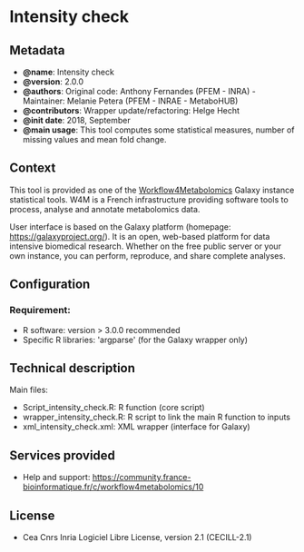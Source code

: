 Intensity check
=======

Metadata
-----------

 * **@name**: Intensity check
 * **@version**: 2.0.0
 * **@authors**: Original code: Anthony Fernandes (PFEM - INRA) - Maintainer: Melanie Petera (PFEM - INRAE - MetaboHUB)
 * **@contributors**: Wrapper update/refactoring: Helge Hecht
 * **@init date**: 2018, September
 * **@main usage**: This tool computes some statistical measures, number of missing values and mean fold change.

 
Context
-----------

This tool is provided as one of the [Workflow4Metabolomics](http://workflow4metabolomics.org) Galaxy instance statistical tools. 
W4M is a French infrastructure providing software tools to process, analyse and annotate metabolomics data. 

User interface is based on the Galaxy platform (homepage: https://galaxyproject.org/). It is an open, web-based platform for data intensive biomedical research. 
Whether on the free public server or your own instance, you can perform, reproduce, and share complete analyses.

 
Configuration
-----------

### Requirement:
 * R software: version > 3.0.0 recommended
 * Specific R libraries: 'argparse' (for the Galaxy wrapper only)


Technical description
-----------

Main files:

- Script_intensity_check.R: R function (core script)
- wrapper_intensity_check.R: R script to link the main R function to inputs
- xml_intensity_check.xml: XML wrapper (interface for Galaxy)


Services provided
-----------

 * Help and support: https://community.france-bioinformatique.fr/c/workflow4metabolomics/10


License
-----------

 * Cea Cnrs Inria Logiciel Libre License, version 2.1 (CECILL-2.1)
